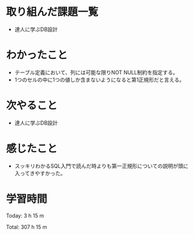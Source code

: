 # 取り組んだ課題一覧
- 達人に学ぶDB設計

# わかったこと
- テーブル定義において、列には可能な限りNOT NULL制約を指定する。
- 1つのセルの中に1つの値しか含まないようになると第1正規形だと言える。

# 次やること
- 達人に学ぶDB設計

# 感じたこと
- スッキリわかるSQL入門で読んだ時よりも第一正規形についての説明が頭に入ってきやすかった。

# 学習時間
Today: 3 h 15 m

Total: 307 h 15 m
